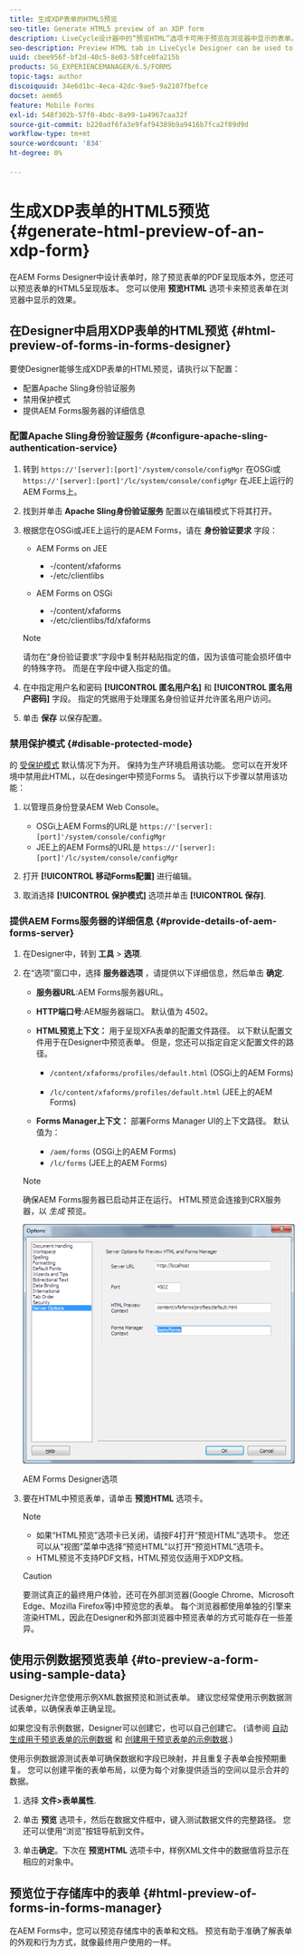 ```yaml
---
title: 生成XDP表单的HTML5预览
seo-title: Generate HTML5 preview of an XDP form
description: LiveCycle设计器中的“预览HTML”选项卡可用于预览在浏览器中显示的表单。
seo-description: Preview HTML tab in LiveCycle Designer can be used to preview forms as they appear in a browser.
uuid: cbee956f-bf2d-40c5-8e03-58fce0fa215b
products: SG_EXPERIENCEMANAGER/6.5/FORMS
topic-tags: author
discoiquuid: 34e6d1bc-4eca-42dc-9ae5-9a2107fbefce
docset: aem65
feature: Mobile Forms
exl-id: 548f302b-57f0-4bdc-8a99-1a4967caa32f
source-git-commit: b220adf6fa3e9faf94389b9a9416b7fca2f89d9d
workflow-type: tm+mt
source-wordcount: '834'
ht-degree: 0%

---
```


# 生成XDP表单的HTML5预览{#generate-html-preview-of-an-xdp-form}

在AEM Forms Designer中设计表单时，除了预览表单的PDF呈现版本外，您还可以预览表单的HTML5呈现版本。 您可以使用 **预览HTML** 选项卡来预览表单在浏览器中显示的效果。

## 在Designer中启用XDP表单的HTML预览 {#html-preview-of-forms-in-forms-designer}

要使Designer能够生成XDP表单的HTML预览，请执行以下配置：

* 配置Apache Sling身份验证服务
* 禁用保护模式
* 提供AEM Forms服务器的详细信息

### 配置Apache Sling身份验证服务 {#configure-apache-sling-authentication-service}

1. 转到 `https://'[server]:[port]'/system/console/configMgr` 在OSGi或
   `https://'[server]:[port]'/lc/system/console/configMgr` 在JEE上运行的AEM Forms上。
1. 找到并单击 **Apache Sling身份验证服务** 配置以在编辑模式下将其打开。

1. 根据您在OSGi或JEE上运行的是AEM Forms，请在 **身份验证要求** 字段：

   * AEM Forms on JEE

      * -/content/xfaforms
      * -/etc/clientlibs
   * AEM Forms on OSGi

      * -/content/xfaforms
      * -/etc/clientlibs/fd/xfaforms

   >[!NOTE]
   >
   >请勿在“身份验证要求”字段中复制并粘贴指定的值，因为该值可能会损坏值中的特殊字符。 而是在字段中键入指定的值。

1. 在中指定用户名和密码 **[!UICONTROL 匿名用户名]** 和 **[!UICONTROL 匿名用户密码]** 字段。 指定的凭据用于处理匿名身份验证并允许匿名用户访问。
1. 单击 **保存** 以保存配置。

### 禁用保护模式 {#disable-protected-mode}

的 [受保护模式](../../forms/using/get-xdp-pdf-documents-aem.md) 默认情况下为开。 保持为生产环境启用该功能。 您可以在开发环境中禁用此HTML，以在desinger中预览Forms 5。 请执行以下步骤以禁用该功能：

1. 以管理员身份登录AEM Web Console。

   * OSGi上AEM Forms的URL是 `https://'[server]:[port]'/system/console/configMgr`
   * JEE上的AEM Forms的URL是 `https://'[server]:[port]'/lc/system/console/configMgr`

1. 打开 **[!UICONTROL 移动Forms配置]** 进行编辑。
1. 取消选择 **[!UICONTROL 保护模式]** 选项并单击 **[!UICONTROL 保存]**.

### 提供AEM Forms服务器的详细信息 {#provide-details-of-aem-forms-server}

1. 在Designer中，转到 **工具** > **选项**.
1. 在“选项”窗口中，选择 **服务器选项** ，请提供以下详细信息，然后单击 **确定**.

   * **服务器URL**:AEM Forms服务器URL。

   * **HTTP端口号**:AEM服务器端口。 默认值为 4502。
   * **HTML预览上下文：** 用于呈现XFA表单的配置文件路径。 以下默认配置文件用于在Designer中预览表单。 但是，您还可以指定自定义配置文件的路径。

      * `/content/xfaforms/profiles/default.html` (OSGi上的AEM Forms)

      * `/lc/content/xfaforms/profiles/default.html` (JEE上的AEM Forms)
   * **Forms Manager上下文：** 部署Forms Manager UI的上下文路径。 默认值为：

      * `/aem/forms` (OSGi上的AEM Forms)
      * `/lc/forms` (JEE上的AEM Forms)

   >[!NOTE]
   >
   >确保AEM Forms服务器已启动并正在运行。 HTML预览会连接到CRX服务器，以 *生成* 预览。

   ![AEM Forms Designer选项 ](assets/server_options.png)

   AEM Forms Designer选项

1. 要在HTML中预览表单，请单击 **预览HTML** 选项卡。

   >[!NOTE]
   >
   >
   >
   >
   >    * 如果“HTML预览”选项卡已关闭，请按F4打开“预览HTML”选项卡。 您还可以从“视图”菜单中选择“预览HTML”以打开“预览HTML”选项卡。
   >    * HTML预览不支持PDF文档，HTML预览仅适用于XDP文档。


   >[!CAUTION]
   >
   >要测试真正的最终用户体验，还可在外部浏览器(Google Chrome、Microsoft Edge、Mozilla Firefox等)中预览您的表单。 每个浏览器都使用单独的引擎来渲染HTML，因此在Designer和外部浏览器中预览表单的方式可能存在一些差异。

## 使用示例数据预览表单 {#to-preview-a-form-using-sample-data}

Designer允许您使用示例XML数据预览和测试表单。 建议您经常使用示例数据测试表单，以确保表单正确呈现。

如果您没有示例数据，Designer可以创建它，也可以自己创建它。 (请参阅 [自动生成用于预览表单的示例数据](https://help.adobe.com/en_US/AEMForms/6.1/DesignerHelp/WS107c29ade9134a2c136ae6f212a1f379c94-8000.2.html#WS92d06802c76abadb-728f46ac129b395660c-7efe.2) 和 [创建用于预览表单的示例数据](https://help.adobe.com/en_US/AEMForms/6.1/DesignerHelp/WS107c29ade9134a2c136ae6f212a1f379c94-8000.2.html#WS92d06802c76abadb-728f46ac129b395660c-7eff.2).)

使用示例数据源测试表单可确保数据和字段已映射，并且重复子表单会按预期重复。 您可以创建平衡的表单布局，以便为每个对象提供适当的空间以显示合并的数据。

1. 选择 **文件>表单属性**.

1. 单击 **预览** 选项卡，然后在数据文件框中，键入测试数据文件的完整路径。 您还可以使用“浏览”按钮导航到文件。

1. 单击&#x200B;**确定**。下次在 **预览HTML** 选项卡中，样例XML文件中的数据值将显示在相应的对象中。

## 预览位于存储库中的表单 {#html-preview-of-forms-in-forms-manager}

在AEM Forms中，您可以预览存储库中的表单和文档。 预览有助于准确了解表单的外观和行为方式，就像最终用户使用的一样。
